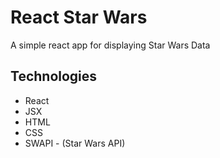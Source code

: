 # React Star Wars

A simple react app for displaying Star Wars Data

## Technologies 
- React
- JSX
- HTML
- CSS
- SWAPI - (Star Wars API)